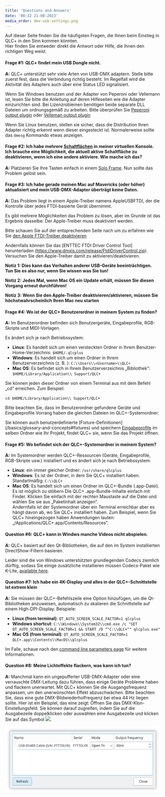 ```yaml
---
title: 'Questions and Answers'
date: '08:32 21-08-2023'
media_order: dmx-usb-settings.png
---
```


Auf dieser Seite finden Sie die häufigsten Fragen, die Ihnen beim Einstieg in QLC+ in den Sinn kommen könnten.  
Hier finden Sie entweder direkt die Antwort oder Hilfe, die Ihnen den richtigen Weg weist.
 

#### Frage #1: QLC+ findet mein USB Dongle nicht.

**A:** QLC+ unterstützt sehr viele Arten von USB-DMX adaptern. Stelle bitte zuerst fest, dass die Verbindung richtig besteht. Im Regelfall wird die Aktivität des Adapters auch 
über eine Status LED signalisiert.

Wenn Sie Windows benutzen und der Adapter von Peperoni oder Vellemann ist, lesen Sie bitte die Anleitung auf deren Hilfeseiten wie die Adapter einzurichten sind.
Bei Lizenzroblemen benötigen beide separate DLL Dateien um ordnungsgemäß zu arbeiten.
Bitte überprüfen Sie [Peperoni output plugin](/plugins/peperoni) oder [Velleman output plugin](/plugins/velleman)

Wenn Sie Linux benutzen, stellen sie sicher, dass die Distribution Ihren Adapter richtig erkennt wenn dieser eingesteckt ist. Normalerweise sollte das `dmesg` Kommando etwas anzeigen.

#### Frage #2: Ich habe mehrere [Schaltflächen](/virtual-console/button) in meiner virtuellen Konsole. Ich brauche eine Möglichkeit, die aktuell aktive Schaltfläche zu deaktivieren, wenn ich eine andere aktiviere. Wie mache ich das?

**A:** Platzieren Sie Ihre Tasten einfach in einem [Solo Frame](/virtual-console/solo-frame). Nun sollte das Problem gelöst sein.

#### Frage #3: Ich habe gerade meinen Mac auf Mavericks (oder höher) aktualisiert und mein USB-DMX-Adapter überträgt keine Daten.

**A:** Das Problem liegt in einem Apple-Treiber namens AppleUSBFTDI, der die Kontrolle über jedes FTDI-basierte Gerät übernimmt.

Es gibt mehrere Möglichkeiten das Problem zu lösen, aber im Grunde ist das Ergebnis dasselbe: Der Apple-Treiber muss deaktiviert werden.

Bitte schauen Sie auf der entsprechenden Seite nach um zu erfahren wie Sie [den Apple FTDI-Treiber deaktivieren](/plugins/disable-apple-serial-vcp-driver)

Andernfalls können Sie das [ENTTEC FTDI Driver Control Tool] herunterladen (https://www.dmxis.com/release/FtdiDriverControl.zip).
Versuchen Sie den Apple-Treiber damit zu aktivieren/deaktivieren.

**Notiz 1: Dies kann das Verhalten anderer USB-Geräte beeinträchtigen. Tun Sie es also nur, wenn Sie wissen was Sie tun!**

**Notiz 2: Jedes Mal, wenn Mac OS ein Update erhält, müssen Sie diesen Vorgang erneut durchführen!**

**Notiz 3: Wenn Sie den Apple-Treiber deaktivieren/aktivieren, müssen Sie höchstwahrscheinlich Ihren Mac neu starten**

#### Frage #4: Wo ist der QLC+ Benutzerordner in meinem System zu finden?

**A:** Im Benutzerordner befinden sich Benutzergeräte, Eingabeprofile, RGB-Skripte und MIDI-Vorlagen.

Es ändert sich je nach Betriebssystem:

* **Linux**: Es handelt sich um einen versteckten Ordner in Ihrem Benutzer-Home-Verzeichnis: `$HOME/.qlcplus`
* **Windows**: Es handelt sich um einen Ordner in Ihrem Benutzerverzeichnis (z. B. <Benutzername>): `C:\\Users\\<Username>\\QLC+`
* **Mac OS**: Es befindet sich in Ihrem Benutzerverzeichnis „Bibliothek“: `$HOME/Library/Application\\ Support/QLC+`

Sie können jeden dieser Ordner von einem Terminal aus mit dem Befehl „cd“ erreichen. Zum Beispiel:

`cd $HOME/Library/Application\\ Support/QLC+`

Bitte beachten Sie, dass im Benutzerordner gefundene Geräte und Eingabeprofile Vorrang haben
die gleichen Dateien im QLC+-Systemordner. 

Sie können auch benutzerdefinierte [Fixture-Definitionen] (/basics/glossary-and-concepts#fixtures) und speichern
[Eingabeprofile](/input-output/input-profiles) im selben Ordner wie Ihr Projekt, findet QLC+
sie, wenn Sie das Projekt öffnen.

#### Frage #5: Wo befindet sich der QLC+-Systemordner in meinem System?

**A:** Im Systemordner werden QLC+-Ressourcen (Geräte, Eingabeprofile, RGB-Skripte usw.) installiert
und es ändert sich je nach Betriebssystem:

* **Linux**: ein immer gleicher Ordner: `/usr/share/qlcplus`
* **Windows**: Es ist der Ordner, in dem Sie QLC+ installiert haben. Standartmäßig: `C:\\QLC+`
* **Mac OS**: Es handelt sich um einen Ordner im QLC+-Bundle (.app-Datei). Es ist möglich zu stöbern
  Die QLC+ .app-Bundle-Inhalte einfach mit Finder. Klicken Sie einfach mit der rechten Maustaste auf die Datei und wählen Sie sie aus
  „Paketinhalt anzeigen“.<br>Andernfalls ist der Systemordner über ein Terminal erreichbar
  aber es hängt davon ab, wo Sie QLC+ installiert haben. Zum Beispiel, wenn Sie QLC+ hineingezogen haben
  Anwendungen lauten: „/Applications/QLC+.app/Contents/Resources“.

#### Question #6: QLC+ kann in Windws manche Videos nicht abspielen.

**A:** QLC+ basiert auf den Qt-Bibliotheken, die auf den im System installierten DirectShow-Filtern basieren.

Leider sind die von Windows unterstützten grundlegenden Codecs ziemlich dürftig, sodass Sie einige zusätzliche installieren müssen
Codecs-Paket wie K-Lite, [available here](https://www.codecguide.com/download_kl.htm).

#### Question #7: Ich habe ein 4K-Display und alles in der QLC+-Schnittstelle ist extrem klein

**A:** Sie müssen der QLC+-Befehlszeile eine Option hinzufügen, um die Qt-Bibliotheken anzuweisen, automatisch zu skalieren
die Schnittstelle auf einem High-DPI-Display. Beispiele:

* **Linux (from terminal)**: `QT_AUTO_SCREEN_SCALE_FACTOR=1 qlcplus`
* **Windows shortcut**: `C:\\Windows\\System32\\cmd.exe /c "SET QT_AUTO_SCREEN_SCALE_FACTOR=1 && START /D ^"C:\\QLC+^" qlcplus.exe"`
* **Mac OS (from terminal)**: `QT_AUTO_SCREEN_SCALE_FACTOR=1 QLC+.app\\Contents\\MacOS\\qlcplus`

Im Falle, schaue nach den [command line parameters page](/advanced/command-line-parameters) für weitere Informationen.

#### Question #8: Meine Lichteffekte flackern, was kann ich tun?

**A:** Manchmal kann ein ungepufferter USB-DMX-Adapter oder eine verrauschte DMX-Leitung dazu führen, dass einige Geräte Probleme haben
und flackern unerwartet. Mit QLC+ können Sie die Ausgangsfrequenz anpassen, um den unerwünschten Effekt abzuschwächen.
Bitte beachten Sie, dass eine gute DMX-Bildwiederholfrequenz bei etwa 44 Hz liegen sollte. Hier ist ein Beispiel, das eine zeigt:
Öffnen Sie das DMX-Klon-Einstellungsfeld. Sie können darauf zugreifen, indem Sie auf die Ausgabezeile doppelklicken oder auswählen
eine Ausgabezeile und klicken Sie auf das Symbol ![](/basics/configure.png).

![dmx-usb-settings](dmx-usb-settings.png "dmx-usb-settings")

